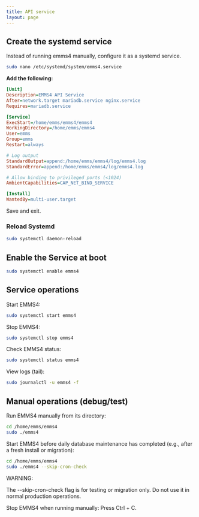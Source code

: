 ```yaml
---
title: API service
layout: page
---
```


## Create the systemd service

Instead of running emms4 manually, configure it as a systemd service.

```bash
sudo nano /etc/systemd/system/emms4.service
```
**Add the following:**
```ini
[Unit]
Description=EMMS4 API Service
After=network.target mariadb.service nginx.service
Requires=mariadb.service

[Service]
ExecStart=/home/emms/emms4/emms4
WorkingDirectory=/home/emms/emms4
User=emms
Group=emms
Restart=always

# Log output
StandardOutput=append:/home/emms/emms4/log/emms4.log
StandardError=append:/home/emms/emms4/log/emms4.log

# Allow binding to privileged ports (<1024)
AmbientCapabilities=CAP_NET_BIND_SERVICE

[Install]
WantedBy=multi-user.target
```
Save and exit.

### Reload Systemd
```bash
sudo systemctl daemon-reload
```

## Enable the Service at boot
```bash
sudo systemctl enable emms4
```

## Service operations

Start EMMS4:
```bash
sudo systemctl start emms4
```

Stop EMMS4:
```bash
sudo systemctl stop emms4
```

Check EMMS4 status:
```bash
sudo systemctl status emms4
```

View logs (tail):
```bash
sudo journalctl -u emms4 -f
```

## Manual operations (debug/test)

Run EMMS4 manually from its directory:
```bash
cd /home/emms/emms4
sudo ./emms4
```

Start EMMS4 before daily database maintenance has completed (e.g., after a fresh install or migration):
```bash
cd /home/emms/emms4
sudo ./emms4 --skip-cron-check
```
WARNING:

The --skip-cron-check flag is for testing or migration only.
Do not use it in normal production operations.

Stop EMMS4 when running manually:
Press Ctrl + C.
